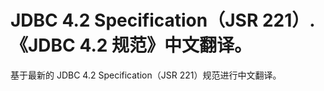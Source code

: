# JDBC 4.2 Specification（JSR 221）.《JDBC 4.2 规范》中文翻译。

基于最新的 JDBC 4.2 Specification（JSR 221）规范进行中文翻译。
